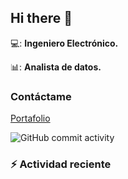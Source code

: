 ## Hi there 👋

💻: **Ingeniero Electrónico.**

📊: **Analista de datos.**

### Contáctame
[Portafolio](https://andresrugeles.github.io/portfolio/)

![GitHub commit activity](https://img.shields.io/github/commit-activity/y/AndresRugeles/AndresRugeles)


### :zap: Actividad reciente
<!-- START_SECTION:activity -->

<!-- END_SECTION:activity -->
